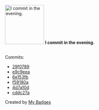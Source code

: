 <img src="https://my-badges.github.io/my-badges/evening-commits.png" alt="I commit in the evening." title="I commit in the evening." width="128">
<strong>I commit in the evening.</strong>
<br><br>

Commits:

- <a href="https://github.com/lexxns/TerraformBuilder/commit/29f07894c7a60f426289e19f6d411470097468e9">29f0789</a>
- <a href="https://github.com/lexxns/TerraformBuilder/commit/e9c9eea733e79088b241f1353273584cd1a64a69">e9c9eea</a>
- <a href="https://github.com/lexxns/TerraformBuilder/commit/6e153fb05befefa0ca41a0fd3c002c43e6af1a37">6e153fb</a>
- <a href="https://github.com/lexxns/TerraformBuilder/commit/f59180ade513aa7762eaaa3c187629d9a6082b1e">f59180a</a>
- <a href="https://github.com/lexxns/TerraformBuilder/commit/4d7a10d3ee354ee190565023e2e928304df6672e">4d7a10d</a>
- <a href="https://github.com/lexxns/TerraformBuilder/commit/cddc27a4ef7b89be4fc354c1ab762debda5ee1b6">cddc27a</a>


Created by <a href="https://github.com/my-badges/my-badges">My Badges</a>